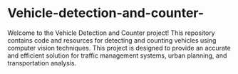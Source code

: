 # Vehicle-detection-and-counter-
Welcome to the Vehicle Detection and Counter project! This repository contains code and resources for detecting and counting vehicles using computer vision techniques. This project is designed to provide an accurate and efficient solution for traffic management systems, urban planning, and transportation analysis.
